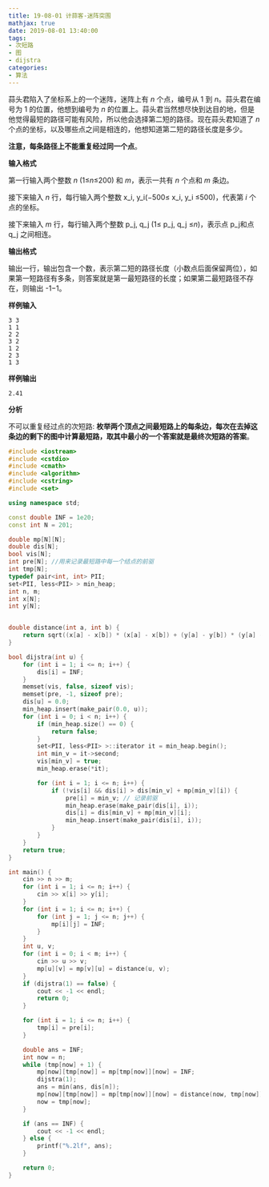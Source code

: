```yaml
---
title: 19-08-01 计蒜客-迷阵突围
mathjax: true
date: 2019-08-01 13:40:00
tags:
- 次短路
- 图
- dijstra
categories:
- 算法
---
```


蒜头君陷入了坐标系上的一个迷阵，迷阵上有 *n* 个点，编号从 1 到 *n*。蒜头君在编号为 1 的位置，他想到编号为 *n* 的位置上。蒜头君当然想尽快到达目的地，但是他觉得最短的路径可能有风险，所以他会选择第二短的路径。现在蒜头君知道了 *n* 个点的坐标，以及哪些点之间是相连的，他想知道第二短的路径长度是多少。

**注意，每条路径上不能重复经过同一个点**。

<!--more-->

**输入格式**

第一行输入两个整数 *n* (1≤*n*≤200) 和 *m*，表示一共有 *n* 个点和 *m* 条边。

接下来输入 *n* 行，每行输入两个整数 x_i, y_i(−500≤ x_i, y_i ≤500)，代表第 *i* 个点的坐标。

接下来输入 *m* 行，每行输入两个整数 p_j, q_j (1≤ p_j, q_j ≤*n*)，表示点 p_j和点 q_j 之间相连。

**输出格式**

输出一行，输出包含一个数，表示第二短的路径长度（小数点后面保留两位），如果第一短路径有多条，则答案就是第一最短路径的长度；如果第二最短路径不存在，则输出 -1−1。

**样例输入**

```
3 3
1 1
2 2
3 2
1 2
2 3
1 3
```

**样例输出**

```
2.41
```

**分析**

不可以重复经过点的次短路: **枚举两个顶点之间最短路上的每条边，每次在去掉这条边的剩下的图中计算最短路，取其中最小的一个答案就是最终次短路的答案**。



```c++
#include <iostream>
#include <cstdio>
#include <cmath>
#include <algorithm>
#include <cstring>
#include <set>

using namespace std;

const double INF = 1e20;
const int N = 201;

double mp[N][N];
double dis[N];
bool vis[N];
int pre[N]; //用来记录最短路中每一个结点的前驱
int tmp[N];
typedef pair<int, int> PII;
set<PII, less<PII> > min_heap;
int n, m;
int x[N];
int y[N];


double distance(int a, int b) {
    return sqrt((x[a] - x[b]) * (x[a] - x[b]) + (y[a] - y[b]) * (y[a] - y[b]));
}

bool dijstra(int u) {
    for (int i = 1; i <= n; i++) {
        dis[i] = INF;
    }
    memset(vis, false, sizeof vis);
    memset(pre, -1, sizeof pre);
    dis[u] = 0.0;
    min_heap.insert(make_pair(0.0, u));
    for (int i = 0; i < n; i++) {
        if (min_heap.size() == 0) {
            return false;
        }
        set<PII, less<PII> >::iterator it = min_heap.begin();
        int min_v = it->second;
        vis[min_v] = true;
        min_heap.erase(*it);

        for (int i = 1; i <= n; i++) {
            if (!vis[i] && dis[i] > dis[min_v] + mp[min_v][i]) {
                pre[i] = min_v; // 记录前驱
                min_heap.erase(make_pair(dis[i], i));
                dis[i] = dis[min_v] + mp[min_v][i];
                min_heap.insert(make_pair(dis[i], i));
            }
        }
    }
    return true;
}

int main() {
    cin >> n >> m;
    for (int i = 1; i <= n; i++) {
        cin >> x[i] >> y[i];
    }
    for (int i = 1; i <= n; i++) {
        for (int j = 1; j <= n; j++) {
            mp[i][j] = INF;
        }
    }
    int u, v;
    for (int i = 0; i < m; i++) {
        cin >> u >> v;
        mp[u][v] = mp[v][u] = distance(u, v);
    }
    if (dijstra(1) == false) {
        cout << -1 << endl;
        return 0;
    }

    for (int i = 1; i <= n; i++) {
        tmp[i] = pre[i];
    }

    double ans = INF;
    int now = n;
    while (tmp[now] + 1) {
        mp[now][tmp[now]] = mp[tmp[now]][now] = INF;
        dijstra(1);
        ans = min(ans, dis[n]);
        mp[now][tmp[now]] = mp[tmp[now]][now] = distance(now, tmp[now]);
        now = tmp[now];
    }

    if (ans == INF) {
        cout << -1 << endl;
    } else {
        printf("%.2lf", ans);
    }

    return 0;
}
```

